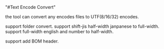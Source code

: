 "#Text Encode Convert"

the tool can convert any encodes files to UTF(8/16/32) encodes.

support folder convert.
support shift-jis half-width janpanese to full-width.
support full-width english and number to half-width.

support add BOM header.
